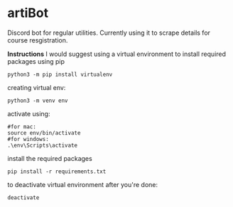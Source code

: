 # artiBot
Discord bot for regular utilities. Currently using it to scrape details for course resgistration.

**Instructions**
I would suggest using a virtual environment to install required packages using pip

```
python3 -m pip install virtualenv
```

creating virtual env:

```
python3 -m venv env
```

activate using:

```
#for mac:
source env/bin/activate
#for windows:
.\env\Scripts\activate
```

install the required packages

```
pip install -r requirements.txt 
```

to deactivate virtual environment after you're done:

```
deactivate
```



